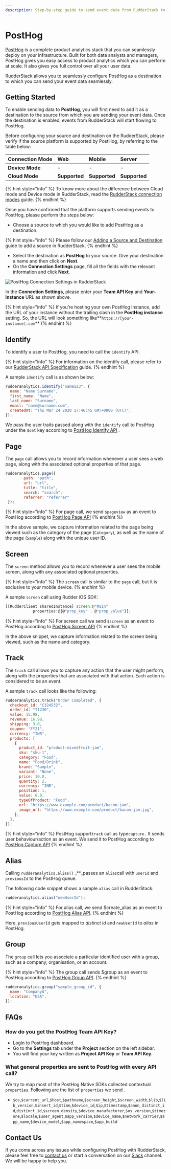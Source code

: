```yaml
---
description: Step-by-step guide to send event data from RudderStack to PostHog.
---
```


# PostHog

[PostHog](https://posthog.com/) is a complete product analytics stack that you can seamlessly deploy on your infrastructure. Built for both data analysts and managers, PostHog gives you easy access to product analytics which you can perform at scale. It also gives you full control over all your user data.

RudderStack allows you to seamlessly configure PostHog as a destination to which you can send your event data seamlessly.

## Getting Started

To enable sending data to **PostHog**, you will first need to add it as a destination to the source from which you are sending your event data. Once the destination is enabled, events from RudderStack will start flowing to PostHog.

Before configuring your source and destination on the RudderStack, please verify if the source platform is supported by PostHog, by referring to the table below:

| **Connection Mode** | Web | Mobile | Server |
| :--- | :--- | :--- | :--- |
| **Device Mode** | **-** | **-** | **-** |
| **Cloud Mode** | **Supported** | **Supported** | **Supported** |

{% hint style="info" %}
To know more about the difference between Cloud mode and Device mode in RudderStack, read the [RudderStack connection modes](https://docs.rudderstack.com/get-started/rudderstack-connection-modes) guide.
{% endhint %}

Once you have confirmed that the platform supports sending events to PostHog, please perform the steps below:

* Choose a source to which you would like to add PostHog as a destination.

{% hint style="info" %}
Please follow our [Adding a Source and Destination](https://docs.rudderstack.com/how-to-guides/adding-source-and-destination-rudderstack) guide to add a source in RudderStack.
{% endhint %}

* Select the destination as **PostHog** to your source. Give your destination a name and then click on **Next**.
* On the **Connection Settings** page, fill all the fields with the relevant information and click **Next**.

![PostHog Connection Settings in RudderStack](../.gitbook/assets/image%20%2894%29.png)

In the **Connection Settings**, please enter your **Team API Key** and **Your-Instance** URL as shown above.

{% hint style="info" %}
If you’re hosting your own PostHog instance, add the URL of your instance without the trailing slash in the **PostHog instance** setting. So, the URL will look something like**`https://[your-instance].com`**
{% endhint %}

## Identify

To identify a user to PostHog, you need to call the `identify` API.

{% hint style="info" %}
For information on the identify call, please refer to our [RudderStack API Specification](https://docs.rudderstack.com/rudderstack-api-spec) guide.
{% endhint %}

A sample `identify` call is as shown below:

```javascript
rudderanalytics.identify("name123", {
  name: "Name Surname",
  first_name: "Name",
  last_name: "Surname",
  email: "name@surname.com",
  createdAt: "Thu Mar 24 2020 17:46:45 GMT+0000 (UTC)",
});
```

We pass the user traits passed along with the `identify` call to PostHog under the `$set` key according to [PostHog Identify API](https://posthog.com/docs/api/post-only-endpoints#identify) .

## Page

The `page` call allows you to record information whenever a user sees a web page, along with the associated optional properties of that page.

```javascript
rudderanalytics.page({
        path: "path",
        url: "url",
        title: "title",
        search: "search",
        referrer: "referrer"
 });
```

{% hint style="info" %}
For page call, we send `$pageview` as an event to PostHog according to [PostHog Page API](https://posthog.com/docs/api/post-only-endpoints#page)
{% endhint %}

In the above sample, we capture information related to the page being viewed such as the category of the page \(`Category`\), as well as the name of the page \(`Sample`\) along with the unique user ID.

## Screen

The `screen` method allows you to record whenever a user sees the mobile screen, along with any associated optional properties.

{% hint style="info" %}
The `screen` call is similar to the `page` call, but it is exclusive to your mobile device.
{% endhint %}

A sample `screen` call using Rudder iOS SDK:

```javascript
[[RudderClient sharedInstance] screen:@"Main" 
            properties:@{@"prop_key" : @"prop_value"}];
```

{% hint style="info" %}
For screen call we send `$screen` as an event to PostHog according to [PostHog Screen API](https://posthog.com/docs/api/post-only-endpoints#screen)
{% endhint %}

In the above snippet, we capture information related to the screen being viewed, such as the name and category.

## Track

The `track` call allows you to capture any action that the user might perform, along with the properties that are associated with that action. Each action is considered to be an event.

A sample `track` call looks like the following:

```javascript
rudderanalytics.track("Order Completed", {
  checkout_id: "C324532",
  order_id: "T1230",
  value: 15.98,
  revenue: 16.98,
  shipping: 3.0,
  coupon: "FY21",
  currency: "INR",
  products: [
    {
      product_id: "product-mixedfruit-jam",
      sku: "sku-1",
      category: "Food",
      name: "Food/Drink",
      brand: "Sample",
      variant: "None",
      price: 10.0,
      quantity: 2,
      currency: "INR",
      position: 1,
      value: 6.0,
      typeOfProduct: "Food",
      url: "https://www.example.com/product/bacon-jam",
      image_url: "https://www.example.com/product/bacon-jam.jpg",
    },
  ],
});
```

{% hint style="info" %}
PostHog support`track` call as type`capture.` It sends user behaviour/action as an event. We send it to PostHog according to [PostHog Capture API](https://posthog.com/docs/api/post-only-endpoints#capture)
{% endhint %}

## Alias

Calling `rudderanalytics.alias()` _\*\*_passes an `alias`call with `userId` and `previousId` to the PostHog queue.

The following code snippet shows a sample `alias` call in RudderStack:

```javascript
rudderanalytics.alias("newUserId");
```

{% hint style="info" %}
For alias call, we send $create\_alias as an event to PostHog according to [PostHog Alias API](https://posthog.com/docs/api/post-only-endpoints#alias).
{% endhint %}

Here, `previousUserId` gets mapped to _distinct id_ and `newUserId` to _alias_ in PostHog.

## Group

The `group` call lets you associate a particular identified user with a group, such as a company, organisation, or an account.

{% hint style="info" %}
The group call sends $group as an event to PostHog according to [PostHog Group API](https://posthog.com/docs/api/post-only-endpoints#group).
{% endhint %}

```javascript
rudderanalytics.group("sample_group_id", {
  name: "CompanyA",
  location: "USA",
});
```

## FAQs

### **How do you get the PostHog Team API Key?**

* Login to PostHog dashboard.
* Go to the **Settings** tab under the **Project** section on the left sidebar.
* You will find your key written as **Project API Key** or **Team API Key**. 

### What general properties are sent to PostHog with every API call?

We try to map most of the PostHog Native SDKs collected contextual `properties`. Following are the list of `properties` we send .

* `$os`,`$current_url`,`$host`,`$pathname`,`$screen_height`,`$screen_width`,`$lib`,`$lib_version`,`$insert_id`,`$time`,`$device_id`,`$ip`,`$timestamp`,`$anon_distinct_id`,`distinct_id`,`$screen_density`,`$device_manufacturer`,`$os_version`,`$timezone`,`$locale`,`$user_agent`,`$app_version`,`$device_name`,`$network_carrier`,`$app_name`,`$device_model`,`$app_namespace`,`$app_build`

## Contact Us

If you come across any issues while configuring PostHog with RudderStack, please feel free to [contact us](mailto:%20contact@rudderstack.com) or start a conversation on our [Slack](https://resources.rudderstack.com/join-rudderstack-slack) channel. We will be happy to help you.

